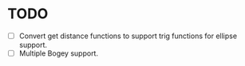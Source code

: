 # TODO

- [ ] Convert get distance functions to support trig functions for ellipse support.
- [ ] Multiple Bogey support.
